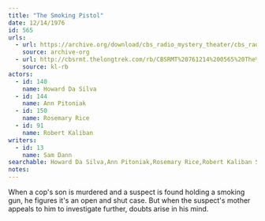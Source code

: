 ```yaml
---
title: "The Smoking Pistol"
date: 12/14/1976
id: 565
urls: 
  - url: https://archive.org/download/cbs_radio_mystery_theater/cbs_radio_mystery_theater-0551-0600.zip/cbs_radio_mystery_theater-0551-0600%2Fcbsrmt_0565_smoking_pistol.mp3
    source: archive-org
  - url: http://cbsrmt.thelongtrek.com/rb/CBSRMT%20761214%200565%20The%20Smoking%20Pistol_wbbm_rb%20hot.mp3
    source: kl-rb
actors:  
  - id: 140
    name: Howard Da Silva  
  - id: 144
    name: Ann Pitoniak  
  - id: 150
    name: Rosemary Rice  
  - id: 91
    name: Robert Kaliban
writers:  
  - id: 13
    name: Sam Dann
searchable: Howard Da Silva,Ann Pitoniak,Rosemary Rice,Robert Kaliban Sam Dann
notes:  
---
```

When a cop's son is murdered and a suspect is found holding a smoking gun, he figures it's an open and shut case. But when the suspect's mother appeals to him to investigate further, doubts arise in his mind.